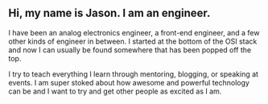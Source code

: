 ## Hi, my name is Jason. I am an engineer.

I have been an analog electronics engineer, a front-end engineer, and a few other kinds of engineer in between. I started at the bottom of the OSI stack and now I can usually be found somewhere that has been popped off the top.

I try to teach everything I learn through mentoring, blogging, or speaking at events. I am super stoked about how awesome and powerful technology can be and I want to try and get other people as excited as I am.
